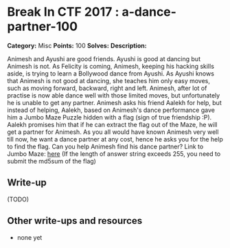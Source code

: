 # Break In CTF 2017 : a-dance-partner-100

**Category:** Misc
**Points:** 100
**Solves:** 
**Description:**

Animesh and Ayushi are good friends. Ayushi is good at dancing but Animesh is not. As Felicity is coming, Animesh, keeping his hacking skills aside, is trying to learn a Bollywood dance from Ayushi. As Ayushi knows that Animesh is not good at dancing, she teaches him only easy moves, such as moving forward, backward, right and left. Animesh, after lot of practise is now able dance well with those limited moves, but unfortunately he is unable to get any partner. Animesh asks his friend Aalekh for help, but instead of helping, Aalekh, based on Animesh's dance performance gave him a Jumbo Maze Puzzle hidden with a flag (sign of true friendship :P). Aalekh promises him that if he can extract the flag out of the Maze, he will get a partner for Animesh. As you all would have known Animesh very well till now, he want a dance partner at any cost, hence he asks you for the help to find the flag. Can you help Animesh find his dance partner? 
Link to Jumbo Maze: [here](https://drive.google.com/drive/folders/0Bw-aSVx60ZiORmY1Ym5IMzVKSGM)
(If the length of answer string exceeds 255, you need to submit the md5sum of the flag)

## Write-up

(TODO)

## Other write-ups and resources

* none yet
